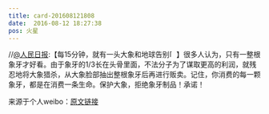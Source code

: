```yaml
---
title: card-201608121808
date:  2016-08-12 18:27:38
pos: 火星
---
```

//<a href='/n/人民日报'>@人民日报</a>:【每15分钟，就有一头大象和地球告别<span class="url-icon"><img alt=[泪] src="https://h5.sinaimg.cn/m/emoticon/icon/default/d_lei-4cdf6ee412.png" style="width:1em; height:1em;" /></span>】很多人认为，只有一整根象牙才好看。由于象牙的1/3长在头骨里面，不法分子为了谋取更高的利润，就残忍地将大象猎杀，从大象脸部抽出整根象牙后再进行贩卖。记住，你消费的每一颗象牙，都是在消费一条生命。保护大象，拒绝象牙制品！承诺！

来源于个人weibo：[原文链接](https://m.weibo.cn/status/E3eKN8vu3?mblogid=E3eKN8vu3)
